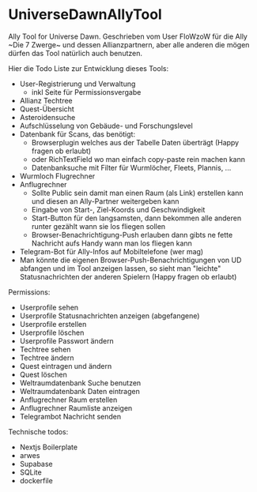 # UniverseDawnAllyTool
Ally Tool for Universe Dawn. 
Geschrieben vom User FloWzoW für die Ally ~Die 7 Zwerge~ und dessen Allianzpartnern, 
aber alle anderen die mögen dürfen das Tool natürlich auch benutzen.

Hier die Todo Liste zur Entwicklung dieses Tools:
- User-Registrierung und Verwaltung
    - inkl Seite für Permissionsvergabe
- Allianz Techtree
- Quest-Übersicht
- Asteroidensuche
- Aufschlüsselung von Gebäude- und Forschungslevel
- Datenbank für Scans, das benötigt:
    - Browserplugin welches aus der Tabelle Daten überträgt (Happy fragen ob erlaubt)
    - oder RichTextField wo man einfach copy-paste rein machen kann 
    - Datenbanksuche mit Filter für Wurmlöcher, Fleets, Plannis, ...
- Wurmloch Flugrechner
- Anflugrechner
    - Sollte Public sein damit man einen Raum (als Link) erstellen kann und diesen an Ally-Partner weitergeben kann
    - Eingabe von Start-, Ziel-Koords und Geschwindigkeit
    - Start-Button für den langsamsten, dann bekommen alle anderen runter gezählt wann sie los fliegen sollen
    - Browser-Benachrichtigung-Push erlauben dann gibts ne fette Nachricht aufs Handy wann man los fliegen kann
- Telegram-Bot für Ally-Infos auf Mobiltelefone (wer mag)
- Man könnte die eigenen Browser-Push-Benachrichtigungen von UD abfangen und im Tool anzeigen lassen, so sieht man "leichte" Statusnachrichten der anderen Spielern (Happy fragen ob erlaubt)


Permissions:
- Userprofile sehen
- Userprofile Statusnachrichten anzeigen (abgefangene)
- Userprofile erstellen
- Userprofile löschen
- Userprofile Passwort ändern
- Techtree sehen
- Techtree ändern
- Quest eintragen und ändern
- Quest löschen
- Weltraumdatenbank Suche benutzen
- Weltraumdatenbank Daten eintragen
- Anflugrechner Raum erstellen
- Anflugrechner Raumliste anzeigen
- Telegrambot Nachricht senden


Technische todos:
- Nextjs Boilerplate
- arwes
- Supabase
- SQLite
- dockerfile
